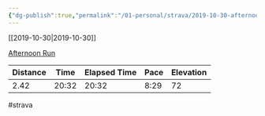 ```yaml
---
{"dg-publish":true,"permalink":"/01-personal/strava/2019-10-30-afternoon-run/"}
---
```



[[2019-10-30\|2019-10-30]]

[Afternoon Run](https://www.strava.com/activities/2829696768)

| Distance | Time  | Elapsed Time | Pace | Elevation |
| -------- | ----- | ------------ | ---- | --------- |
| 2.42     | 20:32 | 20:32        | 8:29 | 72        |




#strava
